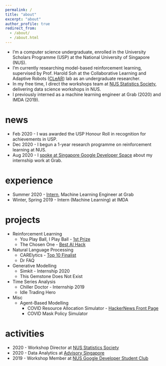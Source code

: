 ```yaml
---
permalink: /
title: "about"
excerpt: "about"
author_profile: true
redirect_from: 
  - /about/
  - /about.html
---
```


* I’m a computer science undergraduate, enrolled in the University Scholars Programme (USP) at the National University of Singapore (NUS).
* I’m currently researching model-based reinforcement learning, supervised by Prof. Harold Soh at the Collaborative Learning and Adaptive Robots ([CLeAR](http://clear-nus.github.io/)) lab as an undergraduate researcher.
* In my free time, I direct the workshops team at [NUS Statistics Society](https://sites.google.com/view/nusstatisticssociety/workshops), delivering data science workshops in NUS.
* I previously interned as a machine learning engineer at Grab (2020) and IMDA (2019).

# news

* Feb 2020 - I was awarded the USP Honour Roll in recognition for achievements in USP.
* Dec 2020 - I begun a 1-year research programme on reinforcement learning at NUS.
* Aug 2020 - I [spoke at Singapore Google Developer Space](https://www.youtube.com/watch?v=wl_Z9URl6BU) about my internship work at Grab.

# experience

* Summer 2020 - [Intern](https://www.linkedin.com/posts/jetnew_sip-report-simkit-grabpdf-activity-6694801691851804672-sk53), Machine Learning Engineer at Grab
* Winter, Spring 2019 - Intern (Machine Learning) at IMDA

# projects

* Reinforcement Learning
  * You Play Ball, I Play Ball - [1st Prize](https://www.linkedin.com/posts/jetnew_machinelearning-reinforcementlearning-datascience-activity-6732485574315401216-1W-t)
  * The Chosen One - [Best AI Hack](https://www.linkedin.com/posts/jetnew_today-i-joined-nanyang-technological-university-activity-6589154496453144576-_L9q)
* Natural Language Processing
  * CARElytics - [Top 10 Finalist](https://www.linkedin.com/posts/junjie-tan_this-summer-i-had-the-opportunity-to-participate-activity-6696411383728361472-L1UR)
  * Dr FAQ
* Generative Modelling
  * Simkit - Internship 2020
  * This Gemstone Does Not Exist
* Time Series Analysis
  * Chiller Doctor - Internship 2019
  * Idle Trading Hero
* Misc
  * Agent-Based Modelling
    * COVID Resource Allocation Simulator - [HackerNews Front Page](https://news.ycombinator.com/item?id=22726986)
    * COVID Mask Policy Simulator

# activities
* 2020 - Workshop Director at [NUS Statistics Society](https://www.youtube.com/playlist?list=PLiAp0_yuG0tZdmdMbVQBBNTQR6JefsHy4)
* 2020 - Data Analytics at [Advisory Singapore](https://advisory.sg/)
* 2019 - Workshop Member at [NUS Google Developer Student Club](https://www.youtube.com/playlist?list=PLiAp0_yuG0tY3bldy2K3L3s5XZmlmy8Gu)